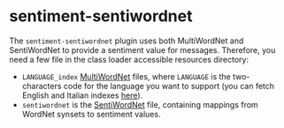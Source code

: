 sentiment-sentiwordnet
======================

The `sentiment-sentiwordnet` plugin uses both MultiWordNet and SentiWordNet
to provide a sentiment value for messages. Therefore, you need a few file in
the class loader accessible resources directory:

- `LANGUAGE_index` [MultiWordNet](http://multiwordnet.fbk.eu/english/home.php)
files, where `LANGUAGE` is the two-characters code for the language you want 
to support (you can fetch English and Italian indexes
[here](https://github.com/frapontillo/multiwordnet-simple)).
- `sentiwordnet` is the [SentiWordNet](http://sentiwordnet.isti.cnr.it/) file,
containing mappings from WordNet synsets to sentiment values.
